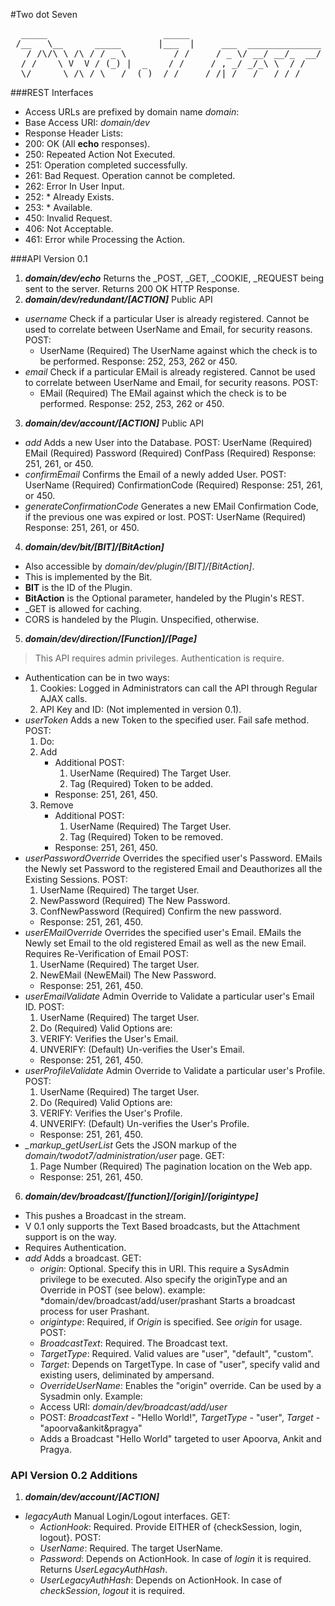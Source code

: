 #Two dot Seven
<pre>
  _____                      _____   
 /__   \__      _____       |___  |     ___  ______________
   / /\/\ \ /\ / / _ \         / /     / _ \/ __/ __/_  __/
  / /    \ V  V / (_) |  _    / /     / , _/ _/_\ \  / /   
  \/      \_/\_/ \___/  (_)  /_/     /_/|_/___/___/ /_/    
</pre>

###REST Interfaces
- Access URLs are prefixed by domain name *domain*:
- Base Access URI: *domain/dev*
- Response Header Lists:
 - 200: OK (All **echo** responses).
 - 250: Repeated Action Not Executed.
 - 251: Operation completed successfully.
 - 261: Bad Request. Operation cannot be completed.
 - 262: Error In User Input.
 - 252: * Already Exists.
 - 253: * Available.
 - 450: Invalid Request.
 - 406: Not Acceptable.
 - 461: Error while Processing the Action.

###API Version 0.1
1. ***domain/dev/echo***
   Returns the _POST, _GET, _COOKIE, _REQUEST being sent to the server.
   Returns 200 OK HTTP Response.
2. ***domain/dev/redundant/[ACTION]***
  Public API
  - *username*
    Check if a particular User is already registered. Cannot be used to correlate between UserName and Email, for security reasons.
    POST:
    - UserName (Required) The UserName against which the check is to be performed.
    Response: 252, 253, 262 or 450.
  - *email*
    Check if a particular EMail is already registered. Cannot be used to correlate between UserName and Email, for security reasons.
    POST:
    - EMail (Required) The EMail against which the check is to be performed.
    Response: 252, 253, 262 or 450.
3. ***domain/dev/account/[ACTION]***
  Public API
  - *add*
    Adds a new User into the Database.
    POST:
    UserName (Required)
    EMail (Required)
    Password (Required)
    ConfPass (Required)
    Response: 251, 261, or 450.
  - *confirmEmail*
    Confirms the Email of a newly added User.
    POST:
    UserName (Required)
    ConfirmationCode (Required)
    Response: 251, 261, or 450.
  - *generateConfirmationCode*
    Generates a new EMail Confirmation Code, if the previous one was expired or lost.
    POST:
    UserName (Required)
    Response: 251, 261, or 450.
4. ***domain/dev/bit/[BIT]/[BitAction]***
  - Also accessible by *domain/dev/plugin/[BIT]/[BitAction]*.
  - This is implemented by the Bit.
  - **BIT** is the ID of the Plugin.
  - **BitAction** is the Optional parameter, handeled by the Plugin's REST.
  - _GET is allowed for caching.
  - CORS is handeled by the Plugin. Unspecified, otherwise.
5. ***domain/dev/direction/[Function]/[Page]***
  > This API requires admin privileges. Authentication is require.
  - Authentication can be in two ways:
    1. Cookies: Logged in Administrators can call the API through Regular AJAX calls.
    2. API Key and ID: (Not implemented in version 0.1).
  - *userToken*
    Adds a new Token to the specified user. Fail safe method.
    POST:
    1. Do:
      1. Add
         - Additional POST:
           1. UserName (Required) The Target User.
           2. Tag (Required) Token to be added.
         - Response: 251, 261, 450.
      2. Remove
         - Additional POST:
           1. UserName (Required) The Target User.
           2. Tag (Required) Token to be removed.
         - Response: 251, 261, 450.
  - *userPasswordOverride*
    Overrides the specified user's Password.
    EMails the Newly set Password to the registered Email and Deauthorizes all the Existing Sessions.
    POST:
    1. UserName (Required) The target User.
    2. NewPassword (Required) The New Password.
    3. ConfNewPassword (Required) Confirm the new password.
    - Response: 251, 261, 450.
  - *userEMailOverride*
    Overrides the specified user's Email.
    EMails the Newly set Email to the old registered Email as well as the new Email. Requires Re-Verification of Email
    POST:
    1. UserName (Required) The target User.
    2. NewEMail (NewEMail) The New Password.
    - Response: 251, 261, 450.
  - *userEmailValidate*
    Admin Override to Validate a particular user's Email ID.
    POST:
    1. UserName (Required) The target User.
    2. Do (Required) Valid Options are:
      1. VERIFY: Verifies the User's Email.
      2. UNVERIFY: (Default) Un-verifies the User's Email.
    - Response: 251, 261, 450.
  - *userProfileValidate*
    Admin Override to Validate a particular user's Profile.
    POST:
    1. UserName (Required) The target User.
    2. Do (Required) Valid Options are:
      1. VERIFY: Verifies the User's Profile.
      2. UNVERIFY: (Default) Un-verifies the User's Profile.
    - Response: 251, 261, 450.
  - *_markup_getUserList*
    Gets the JSON markup of the *domain/twodot7/administration/user* page.
    GET:
    1. Page Number (Required) The pagination location on the Web app.
    - Response: 251, 261, 450.
6. ***domain/dev/broadcast/[function]/[origin]/[origintype]***
  - This pushes a Broadcast in the stream.
  - V 0.1 only supports the Text Based broadcasts, but the Attachment support is on the way.
  - Requires Authentication.
  - *add*
    Adds a broadcast.
    GET:
    - *origin*: Optional. Specify this in URI. This require a SysAdmin privilege to be executed.
      Also specify the originType and an Override in POST (see below).
      example: *domain/dev/broadcast/add/user/prashant Starts a broadcast process for user Prashant.
    - *origintype*: Required, if *Origin* is specified. See *origin* for usage.
    POST:
    - *BroadcastText*: Required. The Broadcast text.
    - *TargetType*: Required. Valid values are "user", "default", "custom".
    - *Target*: Depends on TargetType. In case of "user", specify valid and existing users, deliminated by ampersand.
    - *OverrideUserName*: Enables the "origin" override. Can be used by a Sysadmin only.
    Example:
    - Access URI: *domain/dev/broadcast/add/user*
    - POST: *BroadcastText* - "Hello World!",
      *TargetType* - "user",
      *Target* - "apoorva&ankit&pragya"
    - Adds a Broadcast "Hello World" targeted to user Apoorva, Ankit and Pragya.

### API Version 0.2 Additions

1. ***domain/dev/account/[ACTION]***
  - *legacyAuth*
    Manual Login/Logout interfaces.
    GET:
    - *ActionHook*: Required. Provide EITHER of {checkSession, login, logout}.
    POST:
    - *UserName*: Required. The target UserName.
    - *Password*: Depends on ActionHook. In case of *login* it is required. Returns *UserLegacyAuthHash*.
    - *UserLegacyAuthHash*: Depends on ActionHook. In case of *checkSession*, *logout* it is required.